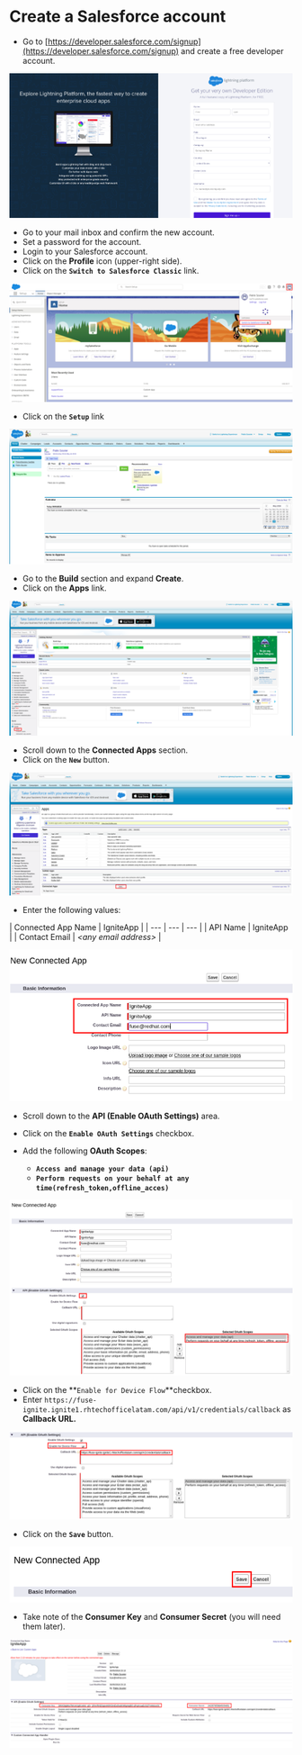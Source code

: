 # Create a Salesforce account

* Go to [https://developer.salesforce.com/signup](https://developer.salesforce.com/signup) and create a free developer account.

![](../.gitbook/assets/image%20%2822%29.png)

* Go to your mail inbox and confirm the new account.
* Set a password for the account.
* Login to your Salesforce account.
* Click on the **Profile** icon \(upper-right side\).
* Click on the **`Switch to Salesforce Classic`** link.

![](../.gitbook/assets/image%20%2878%29.png)

* Click on the **`Setup`** link

![](../.gitbook/assets/image%20%28111%29.png)

* Go to the **Build** section and expand **Create**.
* Click on the **Apps** link.

![](../.gitbook/assets/image%20%287%29.png)

* Scroll down to the **Connected Apps** section.
* Click on the **`New`** button.

![](../.gitbook/assets/image%20%28148%29.png)

* Enter the following values:

| Connected App Name | IgniteApp |
| --- | --- | --- |
| API Name | IgniteApp |
| Contact Email | _&lt;any email address&gt;_ |

![](../.gitbook/assets/image%20%2837%29.png)

* Scroll down to the **API \(Enable OAuth Settings\)** area.
* Click on the **`Enable OAuth Settings`** checkbox.
* Add the following **OAuth Scopes**:

  * **`Access and manage your data (api)`**
  * **`Perform requests on your behalf at any time(refresh_token,offline_acces)`**

![](../.gitbook/assets/image%20%281%29.png)

* Click on the **`Enable for Device Flow`**checkbox.
* Enter `https://fuse-ignite.ignite1.rhtechofficelatam.com/api/v1/credentials/callback` as **Callback URL.**

![](../.gitbook/assets/image%20%2810%29.png)

* Click on the **`Save`** button.

![](../.gitbook/assets/image%20%285%29.png)

* Take note of the **Consumer Key** and **Consumer Secret** \(you will need them later\).

![](../.gitbook/assets/image%20%2886%29.png)

